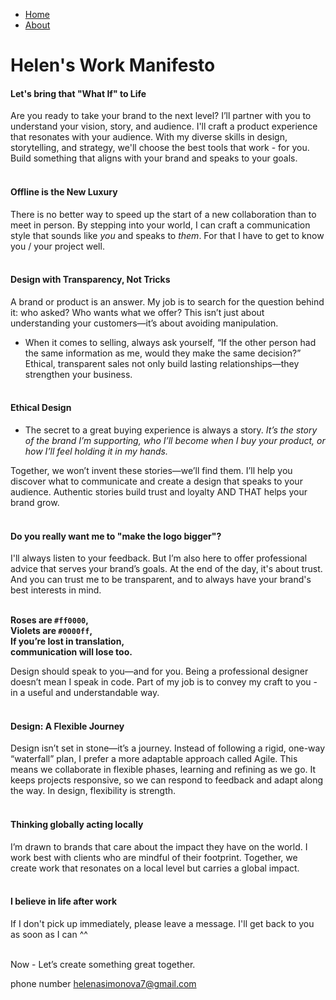 - [Home](index.md)
- [About](about.md)


# Helen's Work Manifesto

#### Let's bring that "What If" to Life
Are you ready to take your brand to the next level? I’ll partner with you to understand your vision, story, and audience. I'll craft a product experience that resonates with your audience. With my diverse skills in design, storytelling, and strategy, we'll choose the best tools that work - for you. Build something that aligns with your brand and speaks to your goals. 
<br>
<br>

#### Offline is the New Luxury
There is no better way to speed up the start of a new collaboration than to meet in person. By stepping into your world, I can craft a communication style that sounds like *you* and speaks to *them*. For that I have to get to know you / your project well. 
<br><br>

#### Design with Transparency, Not Tricks
A brand or product is an answer. My job is to search for the question behind it: who asked? Who wants what we offer? This isn’t just about understanding your customers—it’s about avoiding manipulation. 

* When it comes to selling, always ask yourself, “If the other person had the same information as me, would they make the same decision?” Ethical, transparent sales not only build lasting relationships—they strengthen your business.
<br><br>

#### Ethical Design
* The secret to a great buying experience is always a story. *It’s the story of the brand I’m supporting, who I’ll become when I buy your product, or how I’ll feel holding it in my hands.*

Together, we won’t invent these stories—we’ll find them. I’ll help you discover what to communicate and create a design that speaks to your audience. Authentic stories build trust and loyalty AND THAT helps your brand grow.
<br><br>


#### Do you really want me to "make the logo bigger"? 
I'll always listen to your feedback. But I’m also here to offer professional advice that serves your brand’s goals. At the end of the day, it's about trust. And you can trust me to be transparent, and to always have your brand's best interests in mind.
<br><br>


**Roses are `#ff0000`,<br>**
**Violets are `#0000ff`,<br>**
**If you’re lost in translation,<br>**
**communication will lose too.<br>**

Design should speak to you—and for you. Being a professional designer doesn’t mean I speak in code. Part of my job is to convey my craft to you - in a useful and understandable way. 
<br><br>

#### Design: A Flexible Journey 
Design isn’t set in stone—it’s a journey. Instead of following a rigid, one-way “waterfall” plan, I prefer a more adaptable approach called Agile. This means we collaborate in flexible phases, learning and refining as we go. It keeps projects responsive, so we can respond to feedback and adapt along the way. In design, flexibility is strength.
<br><br>

#### Thinking globally acting locally
I’m drawn to brands that care about the impact they have on the world. I work best with clients who are mindful of their footprint. Together, we create work that resonates on a local level but carries a global impact.
<br><br>

#### I believe in life after work 
If I don't pick up immediately, please leave a message. I'll get back to you as soon as I can ^^
<br><br>

Now - Let’s create something great together.

phone number
helenasimonova7@gmail.com
